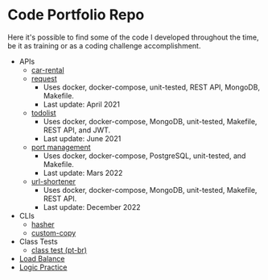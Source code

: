 # Code Portfolio Repo

Here it's possible to find some of the code I developed throughout the time, be it as training or as a coding challenge accomplishment.

- APIs
  - [car-rental](./apis/car-rental)
  - [request](./apis/request)
    - Uses docker, docker-compose, unit-tested, REST API, MongoDB, Makefile.
    - Last update: April 2021
  - [todolist](./apis/todolist)
    - Uses docker, docker-compose, MongoDB, unit-tested, Makefile, REST API, and JWT.
    - Last update: June 2021
  - [port management](./apis/ports)
    - Uses docker, docker-compose, PostgreSQL, unit-tested, and Makefile.
    - Last update: Mars 2022
  - [url-shortener](./apis/url-shortener/)
    - Uses docker, docker-compose, MongoDB, unit-tested, Makefile, REST API.
    - Last update: December 2022
- CLIs
  - [hasher](/CLIs/hasher/)
  - [custom-copy](/CLIs/custom-copy/)
- Class Tests
  - [class test (pt-br)](/class-tests/class-test-pt-br.md)
- [Load Balance](./load-balance-01)
- [Logic Practice](./logic-practice-01)
